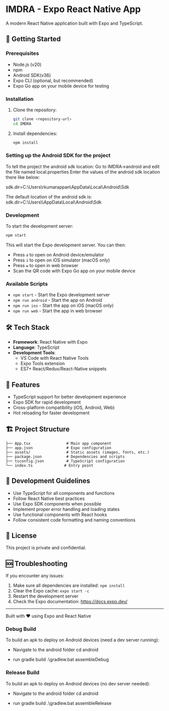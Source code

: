 # IMDRA - Expo React Native App

A modern React Native application built with Expo and TypeScript.

## 🚀 Getting Started

### Prerequisites

- Node.js (v20)
- npm
- Android SDK(v36)
- Expo CLI (optional, but recommended)
- Expo Go app on your mobile device for testing

### Installation

1. Clone the repository:
   ```bash
   git clone <repository-url>
   cd IMDRA
   ```

2. Install dependencies:
   ```bash
   npm install
   ```

### Setting up the Android SDK for the project 

To tell the project the android sdk location:
Go to IMDRA->android and edit the file named local.properties 
Enter the values of the android sdk location there like below:

sdk.dir=C:\\Users\\rkumarappan\\AppData\\Local\\Android\\Sdk

The default location of the android sdk is:
sdk.dir=C:\\Users\\<your-username>\\AppData\\Local\\Android\\Sdk



### Development

To start the development server:

```bash
npm start
```


This will start the Expo development server. You can then:

- Press `a` to open on Android device/emulator
- Press `i` to open on iOS simulator (macOS only)
- Press `w` to open in web browser
- Scan the QR code with Expo Go app on your mobile device

### Available Scripts

- `npm start` - Start the Expo development server
- `npm run android` - Start the app on Android
- `npm run ios` - Start the app on iOS (macOS only)
- `npm run web` - Start the app in web browser

## 🛠️ Tech Stack

- **Framework**: React Native with Expo
- **Language**: TypeScript
- **Development Tools**: 
  - VS Code with React Native Tools
  - Expo Tools extension
  - ES7+ React/Redux/React-Native snippets

## 📱 Features

- TypeScript support for better development experience
- Expo SDK for rapid development
- Cross-platform compatibility (iOS, Android, Web)
- Hot reloading for faster development

## 🏗️ Project Structure

```
├── App.tsx                # Main app component
├── app.json               # Expo configuration
├── assets/                # Static assets (images, fonts, etc.)
├── package.json           # Dependencies and scripts
├── tsconfig.json          # TypeScript configuration
└── index.ts              # Entry point
```

## 🤝 Development Guidelines

- Use TypeScript for all components and functions
- Follow React Native best practices
- Use Expo SDK components when possible
- Implement proper error handling and loading states
- Use functional components with React hooks
- Follow consistent code formatting and naming conventions

## 📝 License

This project is private and confidential.

## 🆘 Troubleshooting

If you encounter any issues:

1. Make sure all dependencies are installed: `npm install`
2. Clear the Expo cache: `expo start -c`
3. Restart the development server
4. Check the Expo documentation: https://docs.expo.dev/

---

Built with ❤️ using Expo and React Native


### Debug Build

To build an apk to deploy on Android devices (need a dev server running):
- Navigate to the android folder
   cd android

- run gradle build
   .\gradlew.bat assembleDebug


### Release Build

To build an apk to deploy on Android devices (no dev server needed):
- Navigate to the android folder
   cd android

- run gradle build
   .\gradlew.bat assembleRelease
